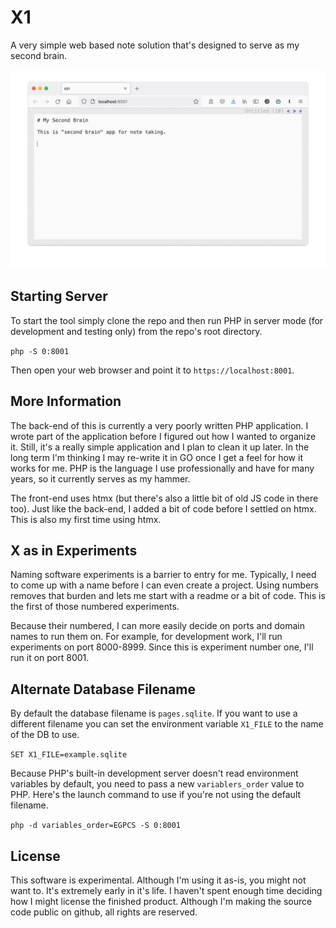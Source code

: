# X1

A very simple web based note solution that's designed to serve as my second brain.

![X1 Screenshot](media/x1.gif)

## Starting Server

To start the tool simply clone the repo and then run PHP in server mode (for development and testing only) from the repo's root directory.

`php -S 0:8001`

Then open your web browser and point it to `https://localhost:8001`.

## More Information

The back-end of this is currently a very poorly written PHP application. I wrote part of the application before I figured out how I wanted to organize it. Still, it's a really simple application and I plan to clean it up later. In the long term I'm thinking I may re-write it in GO once I get a feel for how it works for me. PHP is the language I use professionally and have for many years, so it currently serves as my hammer.

The front-end uses htmx (but there's also a little bit of old JS code in there too). Just like the back-end, I added a bit of code before I settled on htmx. This is also my first time using htmx.

## X as in Experiments

Naming software experiments is a barrier to entry for me. Typically, I need to come up with a name before I can even create a project. Using numbers removes that burden and lets me start with a readme or a bit of code. This is the first of those numbered experiments.

Because their numbered, I can more easily decide on ports and domain names to run them on. For example, for development work, I'll run experiments on port 8000-8999. Since this is experiment number one, I'll run it on port 8001.

## Alternate Database Filename

By default the database filename is `pages.sqlite`. If you want to use a different filename you can set the environment variable `X1_FILE` to the name of the DB to use.

`SET X1_FILE=example.sqlite`

Because PHP's built-in development server doesn't read environment variables by default, you need to pass a new `variablers_order` value to PHP. Here's the launch command to use if you're not using the default filename.

`php -d variables_order=EGPCS -S 0:8001`

## License

This software is experimental. Although I'm using it as-is, you might not want to. It's extremely early in it's life. I haven't spent enough time deciding how I might license the finished product.  Although I'm making the source code public on github, all rights are reserved.
